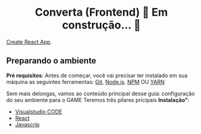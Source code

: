 <h1 align="center"> Converta (Frontend) 🚀 Em construção... 🚧 </h1>

[Create React App](https://github.com/facebook/create-react-app).

## Preparando o ambiente

**Pré requisitos**: 
Antes de começar, você vai precisar ter instalado em sua máquina as seguintes ferramentas:
[Git](https://git-scm.com), [Node.js](https://nodejs.org/en/). 
[NPM](https://www.npmjs.com/) OU [YARN](https://yarnpkg.com/)

Sem mais delongas, vamos ao conteúdo principal desse guia: configuração do seu ambiente para o GAME Teremos três pilares pricipais
**Instalação"**: 

- [Visualstudio CODE](https://code.visualstudio.com/)
- [React](https://pt-br.reactjs.org/)
- [Javascrip](https://www.javascriptlan.org/)
